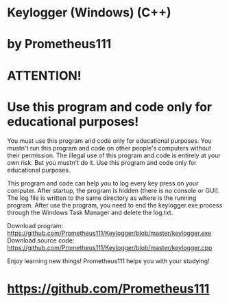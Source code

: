 # Keylogger (Windows) (C++)
# by Prometheus111

# ATTENTION!
# Use this program and code only for educational purposes! 
You must use this program and code only for educational purposes. 
You mustn't run this program and code on other people's computers without their permission. 
The illegal use of this program and code is entirely at your own risk. But you mustn't do it. 
Use this program and code only for educational purposes.

This program and code can help you to log every key press on your computer.
After startup, the program is hidden (there is no console or GUI). 
The log file is written to the same directory as where is the running program. 
After use the program, you need to end the keylogger.exe process through the Windows Task Manager and delete the log.txt. 

Download program: https://github.com/Prometheus111/Keylogger/blob/master/keylogger.exe \
Download source code: https://github.com/Prometheus111/Keylogger/blob/master/keylogger.cpp 

Enjoy learning new things! Prometheus111 helps you with your studying!
# https://github.com/Prometheus111 
